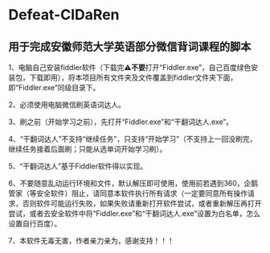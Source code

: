 # Defeat-CIDaRen
## 用于完成安徽师范大学英语部分微信背词课程的脚本  

1、电脑自己安装fiddler软件（下载完⚠️**不要**打开“Fiddler.exe”，自己百度绿色安装包，下载即用），将本项目所有文件夹及文件覆盖到fiddler文件夹下面，即“Fiddler.exe”同级目录下。  

2、必须使用电脑微信刷英语词达人。  

3、刷之前（开始学习之前），先打开“Fiddler.exe”和“干翻词达人.exe”。  

4、“干翻词达人”不支持“继续任务”，只支持“开始学习”（不支持上一回没刷完，继续任务接着后面刷；只能从选单词开始学习刷）。  

5、“干翻词达人”基于Fiddler软件得以实现。  

6、不要随意乱动运行环境和文件，默认解压即可使用，使用前若遇到360，企鹅管家（等安全软件）阻止，请同意本软件执行所有请求（一定要同意所有操作请求，否则软件可能运行失败，如果失败请重新打开软件尝试，或者重新解压再打开尝试，或者去安全软件中将“Fiddler.exe”和“干翻词达人.exe”设置为白名单，怎么设置自行百度）。  

7、本软件无毒无害，作者亲力亲为，感谢支持！！！
